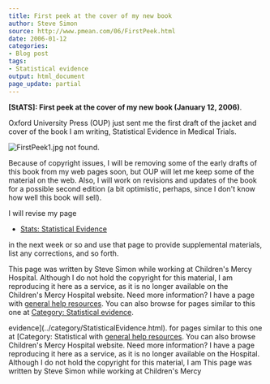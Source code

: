 ```yaml
---
title: First peek at the cover of my new book
author: Steve Simon
source: http://www.pmean.com/06/FirstPeek.html
date: 2006-01-12
categories:
- Blog post
tags:
- Statistical evidence
output: html_document
page_update: partial
---
```

**[StATS]: First peek at the cover of my new book
(January 12, 2006)**.

Oxford University Press (OUP) just sent me the first draft of the jacket
and cover of the book I am writing, Statistical Evidence in Medical
Trials.

![FirstPeek1.jpg not found.](http://www.pmean.com/new-images/06/FirstPeek01.png)

Because of copyright issues, I will be removing some of the early drafts
of this book from my web pages soon, but OUP will let me keep some of
the material on the web. Also, I will work on revisions and updates of
the book for a possible second edition (a bit optimistic, perhaps, since
I don't know how well this book will sell).

I will revise my page

-   [Stats: Statistical Evidence](../evidence.asp)

in the next week or so and use that page to provide supplemental
materials, list any corrections, and so forth.

This page was written by Steve Simon while working at Children's Mercy
Hospital. Although I do not hold the copyright for this material, I am
reproducing it here as a service, as it is no longer available on the
Children's Mercy Hospital website. Need more information? I have a page
with [general help resources](../GeneralHelp.html). You can also browse
for pages similar to this one at [Category: Statistical
evidence](../category/StatisticalEvidence.html).
<!---More--->
evidence](../category/StatisticalEvidence.html).
for pages similar to this one at [Category: Statistical
with [general help resources](../GeneralHelp.html). You can also browse
Children's Mercy Hospital website. Need more information? I have a page
reproducing it here as a service, as it is no longer available on the
Hospital. Although I do not hold the copyright for this material, I am
This page was written by Steve Simon while working at Children's Mercy

<!---Do not use
**[StATS]: First peek at the cover of my new book
This page was written by Steve Simon while working at Children's Mercy
Hospital. Although I do not hold the copyright for this material, I am
reproducing it here as a service, as it is no longer available on the
Children's Mercy Hospital website. Need more information? I have a page
with [general help resources](../GeneralHelp.html). You can also browse
for pages similar to this one at [Category: Statistical
evidence](../category/StatisticalEvidence.html).
page_update: partial
--->

